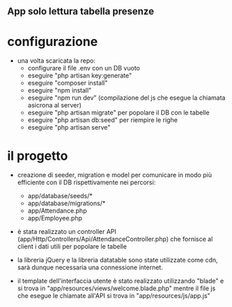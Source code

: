 ## App solo lettura tabella presenze

# configurazione 
- una volta scaricata la repo:
    - configurare il file .env con un DB vuoto
    - eseguire "php artisan key:generate"
    - eseguire "composer install"
    - eseguire "npm install" 
    - eseguire "npm run dev" (compilazione del js che esegue la chiamata asicrona al server)
    - eseguire "php artisan migrate" per popolare il DB con le tabelle
    - eseguire "php artisan db:seed" per riempire le righe
    - eseguire "php artisan serve"

# il progetto
- creazione di seeder, migration e model per comunicare in modo più efficiente con il DB rispettivamente nei percorsi:
    - app/database/seeds/*
    - app/database/migrations/*
    - app/Attendance.php
    - app/Employee.php
    
- è stata realizzato un controller API (app/Http/Controllers/Api/AttendanceController.php)
che fornisce al client i dati utili per popolare le tabelle

- la libreria jQuery e la libreria datatable sono state utilizzate come cdn, sarà dunque necessaria una connessione internet.

- il template dell'interfaccia utente è stato realizzato utilizzando "blade" e si trova in "app/resources/views/welcome.blade.php" mentre il file js che esegue le chiamate all'API si trova in "app/resources/js/app.js"